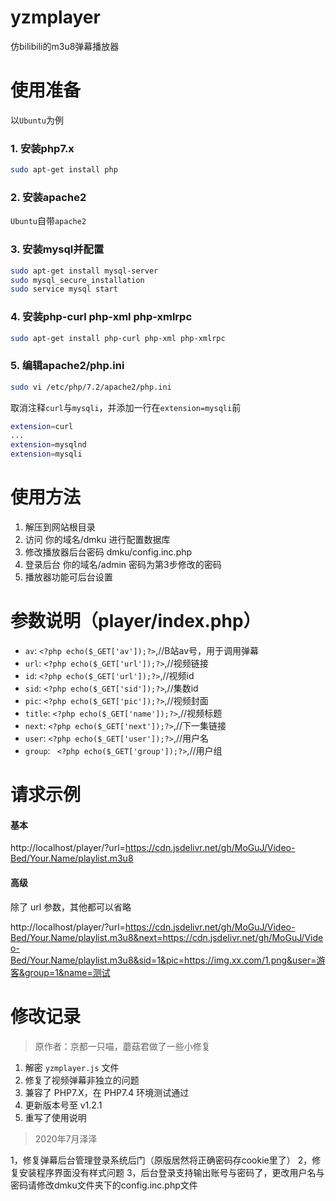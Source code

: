 # yzmplayer
仿bilibili的m3u8弹幕播放器

# 使用准备
以`Ubuntu`为例
### 1. 安装php7.x
```bash
sudo apt-get install php
```
### 2. 安装apache2
`Ubuntu`自带`apache2`
### 3. 安装mysql并配置
```bash
sudo apt-get install mysql-server
sudo mysql_secure_installation
sudo service mysql start
```
### 4. 安装php-curl php-xml php-xmlrpc
```bash
sudo apt-get install php-curl php-xml php-xmlrpc
```
### 5. 编辑apache2/php.ini
```bash
sudo vi /etc/php/7.2/apache2/php.ini
```
取消注释`curl`与`mysqli`，并添加一行在`extension=mysqli`前
```bash
extension=curl
...
extension=mysqlnd
extension=mysqli
```

# 使用方法
1. 解压到网站根目录
2. 访问 你的域名/dmku 进行配置数据库  
3. 修改播放器后台密码 dmku/config.inc.php
4. 登录后台 你的域名/admin 密码为第3步修改的密码
5. 播放器功能可后台设置

# 参数说明（player/index.php）
- `av`: `<?php echo($_GET['av']);?>`,//B站av号，用于调用弹幕
- `url`: `<?php echo($_GET['url']);?>`,//视频链接
- `id`: `<?php echo($_GET['url']);?>`,//视频id
- `sid`: `<?php echo($_GET['sid']);?>`,//集数id
- `pic`: `<?php echo($_GET['pic']);?>`,//视频封面
- `title`: `<?php echo($_GET['name']);?>`,//视频标题
- `next`: `<?php echo($_GET['next']);?>`,//下一集链接
- `user`: `<?php echo($_GET['user']);?>`,//用户名
- `group`: ` <?php echo($_GET['group']);?>`,//用户组

# 请求示例
#### 基本
http://localhost/player/?url=https://cdn.jsdelivr.net/gh/MoGuJ/Video-Bed/Your.Name/playlist.m3u8

#### 高级
除了 url 参数，其他都可以省略

http://localhost/player/?url=https://cdn.jsdelivr.net/gh/MoGuJ/Video-Bed/Your.Name/playlist.m3u8&next=https://cdn.jsdelivr.net/gh/MoGuJ/Video-Bed/Your.Name/playlist.m3u8&sid=1&pic=https://img.xx.com/1.png&user=游客&group=1&name=测试

# 修改记录
> 原作者：京都一只喵，蘑菇君做了一些小修复

1. 解密 `yzmplayer.js` 文件
2. 修复了视频弹幕非独立的问题
3. 兼容了 PHP7.X，在 PHP7.4 环境测试通过
4. 更新版本号至 v1.2.1
5. 重写了使用说明

> 2020年7月泽泽

1，修复弹幕后台管理登录系统后门（原版居然将正确密码存cookie里了）
2，修复安装程序界面没有样式问题
3，后台登录支持输出账号与密码了，更改用户名与密码请修改dmku文件夹下的config.inc.php文件
